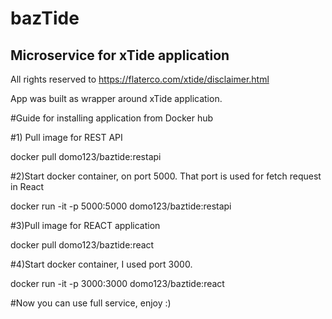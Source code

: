 # bazTide
## Microservice for xTide application

All rights reserved to https://flaterco.com/xtide/disclaimer.html 

App was built as wrapper around xTide application.

#Guide for installing application from Docker hub

#1) Pull image for REST API

docker pull domo123/baztide:restapi

#2)Start docker container, on port 5000. That port is used for fetch request in React

docker run -it -p 5000:5000 domo123/baztide:restapi

#3)Pull image for REACT application

docker pull domo123/baztide:react

#4)Start docker container, I used port 3000.

docker run -it -p 3000:3000 domo123/baztide:react

#Now you can use full service, enjoy :)
